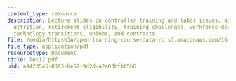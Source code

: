 ```yaml
---
content_type: resource
description: Lecture slides on controller training and labor issues, air traffic controller
  attrition, retirement eligibility, training challenges, workforce development efforts,
  technology transitions, unions, and contracts.
file: /media/https%3A/open-learning-course-data-rc.s3.amazonaws.com/16-72-air-traffic-control-fall-2006/a94235458393be579d2da2a03bfb05b6_lec12.pdf
file_type: application/pdf
resourcetype: Document
title: lec12.pdf
uid: a9423545-8393-be57-9d2d-a2a03bfb05b6
---
```

